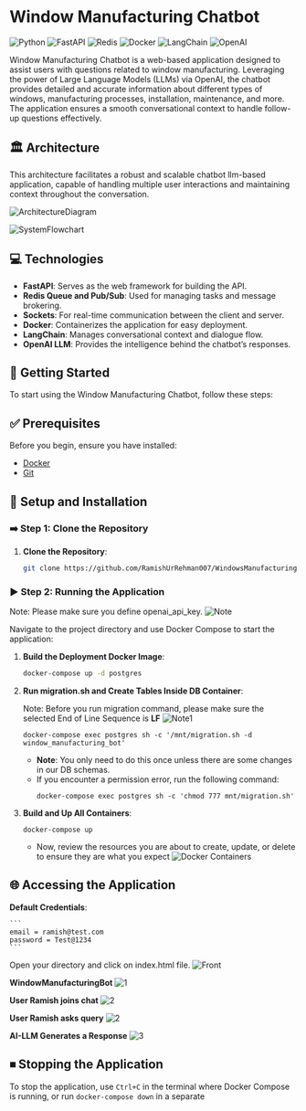 # Window Manufacturing Chatbot

![Python](https://img.shields.io/badge/Python-3776AB?style=for-the-badge&logo=python)
![FastAPI](https://img.shields.io/badge/FastAPI-009688?style=for-the-badge&logo=fastapi)
![Redis](https://img.shields.io/badge/Redis-DC382D?style=for-the-badge&logo=redis)
![Docker](https://img.shields.io/badge/Docker-2496ED?style=for-the-badge&logo=docker)
![LangChain](https://img.shields.io/badge/LangChain-008080?style=for-the-badge)
![OpenAI](https://img.shields.io/badge/OpenAI-412991?style=for-the-badge&logo=openai)

Window Manufacturing Chatbot is a web-based application designed to assist users with questions related to window manufacturing. Leveraging the power of Large Language Models (LLMs) via OpenAI, the chatbot provides detailed and accurate information about different types of windows, manufacturing processes, installation, maintenance, and more. The application ensures a smooth conversational context to handle follow-up questions effectively.

## 🏛 Architecture

This architecture facilitates a robust and scalable chatbot llm-based application, capable of handling multiple user interactions and maintaining context throughout the conversation.

![ArchitectureDiagram](images/architecture_diagram.png)


![SystemFlowchart](images/system_flowchart.png)


## 💻 Technologies

- **FastAPI**: Serves as the web framework for building the API.
- **Redis Queue and Pub/Sub**: Used for managing tasks and message brokering.
- **Sockets**: For real-time communication between the client and server.
- **Docker**: Containerizes the application for easy deployment.
- **LangChain**: Manages conversational context and dialogue flow.
- **OpenAI LLM**: Provides the intelligence behind the chatbot’s responses.

## 🚀 Getting Started

To start using the Window Manufacturing Chatbot, follow these steps:

## ✅ Prerequisites

Before you begin, ensure you have installed:

- [Docker](https://www.docker.com/products/docker-desktop)
- [Git](https://git-scm.com/downloads)

## 🔧 Setup and Installation

### ➡️ Step 1: Clone the Repository

1. **Clone the Repository**:
   
    ```bash
    git clone https://github.com/RamishUrRehman007/WindowsManufacturingBot.git
    ```

### ▶️ Step 2: Running the Application

Note: Please make sure you define openai_api_key.
![Note](images/note.PNG)


Navigate to the project directory and use Docker Compose to start the application:

1. **Build the Deployment Docker Image**:
   
    ```bash
    docker-compose up -d postgres
    ```
    
2. **Run migration.sh and Create Tables Inside DB Container**:

   Note: Before you run migration command, please make sure the selected End of Line Sequence is **LF**
   ![Note1](images/note1.PNG)
   
    ```
    docker-compose exec postgres sh -c '/mnt/migration.sh -d window_manufacturing_bot'
    ```
    - **Note**: You only need to do this once unless there are some changes in our DB schemas.
    - If you encounter a permission error, run the following command:
        ```
        docker-compose exec postgres sh -c 'chmod 777 mnt/migration.sh'
        ```
    
4. **Build and Up All Containers**:

    ```
    docker-compose up
    ```
    - Now, review the resources you are about to create, update, or delete to ensure they are what you expect
    ![Docker Containers](images/docker_containers.PNG)


## 🌐 Accessing the Application

**Default Credentials**:

    ```
    email = ramish@test.com
    password = Test@1234
    ```

Open your directory and click on index.html file.
![Front](images/front.PNG)


**WindowManufacturingBot**
![1](images/1.PNG)

**User Ramish joins chat** 
![2](images/2.PNG)

**User Ramish asks query** 
![2](images/3.PNG)

**AI-LLM Generates a Response** 
![3](images/4.PNG)



## ⏹ Stopping the Application
To stop the application, use `Ctrl+C` in the terminal where Docker Compose is running, or run `docker-compose down` in a separate
